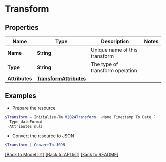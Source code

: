 # Transform
## Properties

Name | Type | Description | Notes
------------ | ------------- | ------------- | -------------
**Name** | **String** | Unique name of this transform | 
**Type** | **String** | The type of transform operation | 
**Attributes** | [**TransformAttributes**](TransformAttributes.md) |  | 

## Examples

- Prepare the resource
```powershell
$Transform = Initialize-Tm.V2024Transform  -Name Timestamp To Date `
 -Type dateFormat `
 -Attributes null
```

- Convert the resource to JSON
```powershell
$Transform | ConvertTo-JSON
```

[[Back to Model list]](../README.md#documentation-for-models) [[Back to API list]](../README.md#documentation-for-api-endpoints) [[Back to README]](../README.md)

